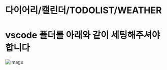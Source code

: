 # 다이어리/캘린더/TODOLIST/WEATHER
# vscode 폴더를 아래와 같이 세팅해주셔야 합니다
![image](https://user-images.githubusercontent.com/109124273/224237717-63b0c277-44db-42f4-81dd-21211356ee22.png)
